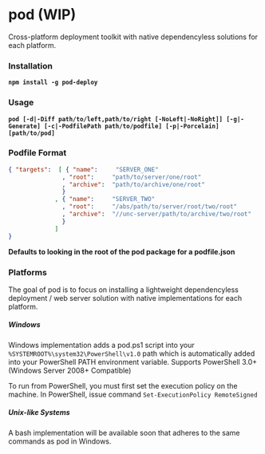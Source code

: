 
# pod (WIP)
Cross-platform deployment toolkit with native dependencyless solutions for each platform.

### Installation
**`npm install -g pod-deploy`**

### Usage

**`pod [-d|-Diff path/to/left,path/to/right [-NoLeft|-NoRight]] [-g|-Generate] [-c|-PodfilePath path/to/podfile] [-p|-Porcelain] [path/to/pod]`**


### Podfile Format

```json
{ "targets":  [ { "name":     "SERVER_ONE"
               , "root":     "path/to/server/one/root"
               , "archive":  "path/to/archive/one/root"
               }
             , { "name":     "SERVER_TWO"
               , "root":     "/abs/path/to/server/root/two/root"
               , "archive":  "//unc-server/path/to/archive/two/root"
               }
             ]
}
```

**Defaults to looking in the root of the pod package for a podfile.json**

### Platforms
The goal of pod is to focus on installing a lightweight dependencyless deployment / web server solution with native implementations for each platform.

##### Windows
Windows implementation adds a pod.ps1 script into your `%SYSTEMROOT%\system32\PowerShell\v1.0` path which is automatically added into your PowerShell PATH environment variable. Supports PowerShell 3.0+ (Windows Server 2008+ Compatible)

To run from PowerShell, you must first set the execution policy on the machine.  In PowerShell, issue command `Set-ExecutionPolicy RemoteSigned`

##### Unix-like Systems
A bash implementation will be available soon that adheres to the same commands as pod in Windows.
